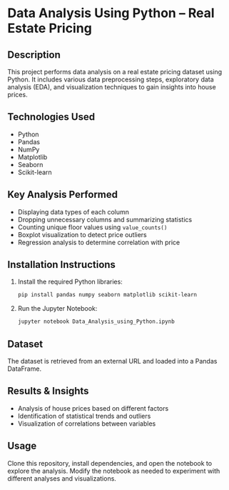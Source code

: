 # Data Analysis Using Python – Real Estate Pricing

## Description

This project performs data analysis on a real estate pricing dataset using Python. It includes various data preprocessing steps, exploratory data analysis (EDA), and visualization techniques to gain insights into house prices.

## Technologies Used

- Python
- Pandas
- NumPy
- Matplotlib
- Seaborn
- Scikit-learn

## Key Analysis Performed

- Displaying data types of each column
- Dropping unnecessary columns and summarizing statistics
- Counting unique floor values using `value_counts()`
- Boxplot visualization to detect price outliers
- Regression analysis to determine correlation with price

## Installation Instructions

1. Install the required Python libraries:
   ```bash
   pip install pandas numpy seaborn matplotlib scikit-learn
   ```
2. Run the Jupyter Notebook:
   ```bash
   jupyter notebook Data_Analysis_using_Python.ipynb
   ```

## Dataset

The dataset is retrieved from an external URL and loaded into a Pandas DataFrame.

## Results & Insights

- Analysis of house prices based on different factors
- Identification of statistical trends and outliers
- Visualization of correlations between variables

## Usage

Clone this repository, install dependencies, and open the notebook to explore the analysis. Modify the notebook as needed to experiment with different analyses and visualizations.
